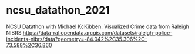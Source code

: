 # ncsu_datathon_2021
NCSU Datathon with Michael KcKibben. Visualized Crime data from Raleigh NIBRS
https://data-ral.opendata.arcgis.com/datasets/raleigh-police-incidents-nibrs/data?geometry=-84.042%2C35.306%2C-73.588%2C36.860
